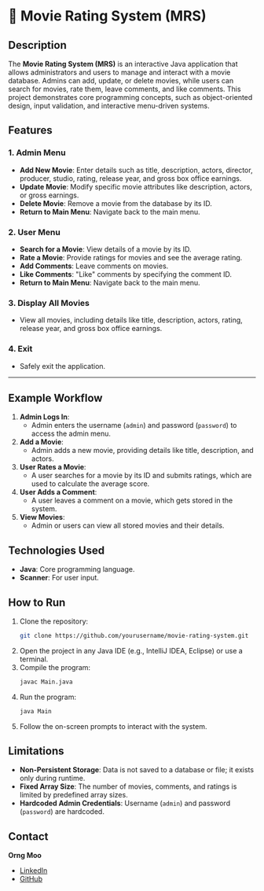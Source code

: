 # 🎥 Movie Rating System (MRS)

## Description  
The **Movie Rating System (MRS)** is an interactive Java application that allows administrators and users to manage and interact with a movie database. Admins can add, update, or delete movies, while users can search for movies, rate them, leave comments, and like comments. This project demonstrates core programming concepts, such as object-oriented design, input validation, and interactive menu-driven systems.

## Features  

### **1. Admin Menu**  
- **Add New Movie**: Enter details such as title, description, actors, director, producer, studio, rating, release year, and gross box office earnings.  
- **Update Movie**: Modify specific movie attributes like description, actors, or gross earnings.  
- **Delete Movie**: Remove a movie from the database by its ID.  
- **Return to Main Menu**: Navigate back to the main menu.

### **2. User Menu**  
- **Search for a Movie**: View details of a movie by its ID.  
- **Rate a Movie**: Provide ratings for movies and see the average rating.  
- **Add Comments**: Leave comments on movies.  
- **Like Comments**: "Like" comments by specifying the comment ID.  
- **Return to Main Menu**: Navigate back to the main menu.

### **3. Display All Movies**  
- View all movies, including details like title, description, actors, rating, release year, and gross box office earnings.

### **4. Exit**  
- Safely exit the application.

---

## Example Workflow  

1. **Admin Logs In**:  
   - Admin enters the username (`admin`) and password (`password`) to access the admin menu.  
2. **Add a Movie**:  
   - Admin adds a new movie, providing details like title, description, and actors.  
3. **User Rates a Movie**:  
   - A user searches for a movie by its ID and submits ratings, which are used to calculate the average score.  
4. **User Adds a Comment**:  
   - A user leaves a comment on a movie, which gets stored in the system.  
5. **View Movies**:  
   - Admin or users can view all stored movies and their details.  



## Technologies Used  

- **Java**: Core programming language.  
- **Scanner**: For user input.  



## How to Run  

1. Clone the repository:  
   ```bash
   git clone https://github.com/yourusername/movie-rating-system.git
   ```
2. Open the project in any Java IDE (e.g., IntelliJ IDEA, Eclipse) or use a terminal.  
3. Compile the program:  
   ```bash
   javac Main.java
   ```
4. Run the program:  
   ```bash
   java Main
   ```
5. Follow the on-screen prompts to interact with the system.



## Limitations  

- **Non-Persistent Storage**: Data is not saved to a database or file; it exists only during runtime.  
- **Fixed Array Size**: The number of movies, comments, and ratings is limited by predefined array sizes.  
- **Hardcoded Admin Credentials**: Username (`admin`) and password (`password`) are hardcoded.  


## Contact  

**Orng Moo**  
- [LinkedIn](https://www.linkedin.com/in/orng-moo-77a85a277/)  
- [GitHub](https://github.com/orngmoo)  

